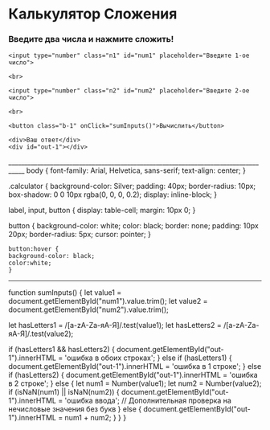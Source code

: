<!DOCTYPE html> 
<html lang="ru"> 
<head>
  <meta charset="UTF-8">
  <title>+++ Calculator</title> 
  <link href="style.css" rel="stylesheet"> 
</head>

<body> 

  <h1>Калькулятор Сложения</h1> 
  <h3>Введите два числа и нажмите сложить!</h3>

  <div class="calculator"> 

    <input type="number" class="n1" id="num1" placeholder="Введите 1-ое число">

    <br>

    <input type="number" class="n2" id="num2" placeholder="Введите 2-ое число">

    <br> 

    <button class="b-1" onClick="sumInputs()">Вычислить</button>
  
    <div>Ваш ответ</div>
    <div id="out-1"></div>

  </div> 

</body>
</html>
___________________________________________________________________________________
body {
    font-family: Arial, Helvetica, sans-serif;
    text-align: center;
    }

.calculator {
    background-color: Silver;
    padding: 40px;
    border-radius: 10px;
    box-shadow: 0 0 10px rgba(0, 0, 0, 0.2);
    display: inline-block;
    }

label, input, button {
    display: table-cell;
    margin: 10px 0;
    }

button {
    background-color: white;
    color: black;
    border: none;
    padding: 10px 20px;
    border-radius: 5px;
    cursor: pointer;
    }
    
    button:hover {
    background-color: black;
    color:white;
    }
________________________________________
function sumInputs() {
   let value1 = document.getElementById("num1").value.trim();
   let value2 = document.getElementById("num2").value.trim();
   
   let hasLetters1 = /[a-zA-Zа-яА-Я]/.test(value1);
   let hasLetters2 = /[a-zA-Zа-яА-Я]/.test(value2);
   
   if (hasLetters1 && hasLetters2) {
       document.getElementById("out-1").innerHTML = 'ошибка в обоих строках';
   } else if (hasLetters1) {
       document.getElementById("out-1").innerHTML = 'ошибка в 1 строке';
   } else if (hasLetters2) {
       document.getElementById("out-1").innerHTML = 'ошибка в 2 строке';
   } else {
       let num1 = Number(value1);
       let num2 = Number(value2);
       if (isNaN(num1) || isNaN(num2)) {
           document.getElementById("out-1").innerHTML = 'ошибка ввода'; // Дополнительная проверка на нечисловые значения без букв
       } else {
           document.getElementById("out-1").innerHTML = num1 + num2;
       }
   }
}

